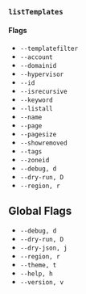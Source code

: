 ### `listTemplates`

#### Flags

- `--templatefilter`
- `--account`
- `--domainid`
- `--hypervisor`
- `--id`
- `--isrecursive`
- `--keyword`
- `--listall`
- `--name`
- `--page`
- `--pagesize`
- `--showremoved`
- `--tags`
- `--zoneid`
- `--debug, d`
- `--dry-run, D`
- `--region, r`

## Global Flags

- `--debug, d`
- `--dry-run, D`
- `--dry-json, j`
- `--region, r`
- `--theme, t`
- `--help, h`
- `--version, v`
